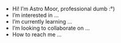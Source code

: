 - Hi! I’m Astro Moor, professional dumb :°)
- I’m interested in ...
- I’m currently learning ...
- I’m looking to collaborate on ...
- How to reach me ...

<!---
astromoor/astromoor is a ✨ special ✨ repository because its `README.md` (this file) appears on your GitHub profile.
You can click the Preview link to take a look at your changes.
--->
